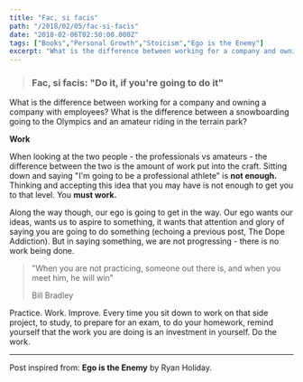```yaml
---
title: "Fac, si facis"
path: "/2018/02/05/fac-si-facis"
date: "2018-02-06T02:50:00.000Z"
tags: ["Books","Personal Growth","Stoicism","Ego is the Enemy"]
excerpt: "What is the difference between working for a company and owning a company with employees? What is the difference between a snowboarding going to..."
---
```


> ### Fac, si facis: "Do it, if you're going to do it"

What is the difference between working for a company and owning a company with employees? What is the difference between a snowboarding going to the Olympics and an amateur riding in the terrain park?

**Work**

When looking at the two people - the professionals vs amateurs - the difference between the two is the amount of work put into the craft. Sitting down and saying "I'm going to be a professional athlete" is **not enough.** Thinking and accepting this idea that you may have is not enough to get you to that level. You **must work.**

Along the way though, our ego is going to get in the way. Our ego wants our ideas, wants us to aspire to something, it wants that attention and glory of saying you are going to do something (echoing a previous post, The Dope Addiction). But in saying something, we are not progressing - there is no work being done.

> "When you are not practicing, someone out there is, and when you meet him, he will win"
> 
> Bill Bradley

Practice. Work. Improve. Every time you sit down to work on that side project, to study, to prepare for an exam, to do your homework, remind yourself that the work you are doing is an investment in yourself. Do the work.

---

Post inspired from: **Ego is the Enemy** by Ryan Holiday.
